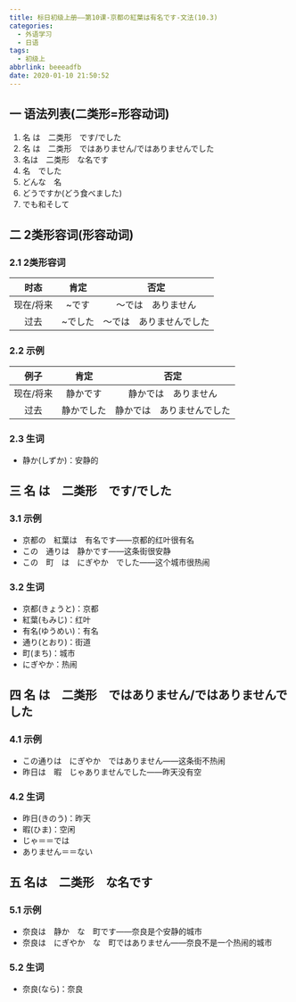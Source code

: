 ```yaml
---
title: 标日初级上册——第10课-京都の紅葉は有名です-文法(10.3)
categories:
  - 外语学习
  - 日语
tags:
  - 初级上
abbrlink: beeeadfb
date: 2020-01-10 21:50:52
---
```

## 一 语法列表(二类形=形容动词)

1. 名 は　二类形　です/でした
2. 名 は　二类形　ではありません/ではありませんでした
3. 名は　二类形　な名です
4. 名　でした
5. どんな　名
6. どうですか(どう食べました)
7. でも和そして

<!--more-->

## 二 2类形容词(形容动词)

### 2.1 2类形容词

|   时态    |  肯定   |           否定           |
| :-------: | :-----: | :----------------------: |
| 现在/将来 |  ~です  |    ～では　ありません    |
|   过去    | ~でした | ～では　ありませんでした |

### 2.2 示例

|   例子    |    肯定    |            否定            |
| :-------: | :--------: | :------------------------: |
| 现在/将来 |  静かです  |    静かでは　ありません    |
|   过去    | 静かでした | 静かでは　ありませんでした |

### 2.3 生词

* 静か(しずか)：安静的

## 三 名 は　二类形　です/でした

### 3.1 示例

* 京都の　紅葉は　有名です——京都的红叶很有名
* この　通りは　静かです——这条街很安静
* この　町　は　にぎやか　でした——这个城市很热闹

### 3.2 生词

* 京都(きょうと)：京都
* 紅葉(もみじ)：红叶
* 有名(ゆうめい)：有名
* 通り(とおり)：街道
* 町(まち)：城市
* にぎやか：热闹

## 四 名 は　二类形　ではありません/ではありませんでした

### 4.1 示例

* この通りは　にぎやか　ではありません——这条街不热闹
* 昨日は　暇　じゃありませんでした——昨天没有空

### 4.2 生词

* 昨日(きのう)：昨天
* 暇(ひま)：空闲
* じゃ＝＝では
* ありません＝＝ない

## 五 名は　二类形　な名です

### 5.1 示例

* 奈良は　静か　な　町です——奈良是个安静的城市
* 奈良は　にぎやか　な　町ではありません——奈良不是一个热闹的城市

### 5.2 生词

* 奈良(なら)：奈良